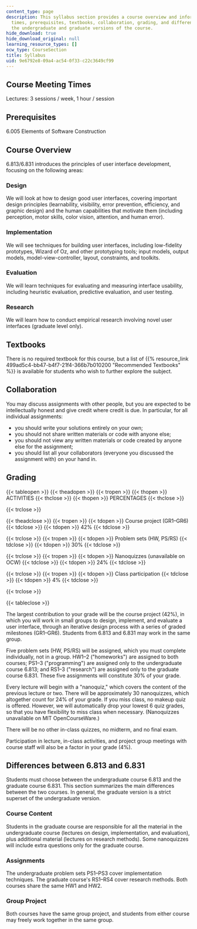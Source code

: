 ```yaml
---
content_type: page
description: This syllabus section provides a course overview and information on meeting
  times, prerequisites, textbooks, collaboration, grading, and differences between
  the undergraduate and graduate versions of the course.
hide_download: true
hide_download_original: null
learning_resource_types: []
ocw_type: CourseSection
title: Syllabus
uid: 9e6792e8-09a4-ac54-0f33-c22c3649cf99
---
```


Course Meeting Times
--------------------

Lectures: 3 sessions / week, 1 hour / session

Prerequisites
-------------

6.005 Elements of Software Construction

Course Overview
---------------

6.813/6.831 introduces the principles of user interface development, focusing on the following areas:

### Design

We will look at how to design good user interfaces, covering important design principles (learnability, visibility, error prevention, efficiency, and graphic design) and the human capabilities that motivate them (including perception, motor skills, color vision, attention, and human error).

### Implementation

We will see techniques for building user interfaces, including low-fidelity prototypes, Wizard of Oz, and other prototyping tools; input models, output models, model-view-controller, layout, constraints, and toolkits.

### Evaluation

We will learn techniques for evaluating and measuring interface usability, including heuristic evaluation, predictive evaluation, and user testing.

### Research

We will learn how to conduct empirical research involving novel user interfaces (graduate level only).

Textbooks
---------

There is no required textbook for this course, but a list of {{% resource_link 499ad5c4-bb47-b4f7-21f4-366b7b010200 "Recommended Textbooks" %}} is available for students who wish to further explore the subject.

Collaboration
-------------

You may discuss assignments with other people, but you are expected to be intellectually honest and give credit where credit is due. In particular, for all individual assignments:

*   you should write your solutions entirely on your own;
*   you should not share written materials or code with anyone else;
*   you should not view any written materials or code created by anyone else for the assignment;
*   you should list all your collaborators (everyone you discussed the assignment with) on your hand in.

Grading
-------

{{< tableopen >}}
{{< theadopen >}}
{{< tropen >}}
{{< thopen >}}
ACTIVITIES
{{< thclose >}}
{{< thopen >}}
PERCENTAGES
{{< thclose >}}

{{< trclose >}}

{{< theadclose >}}
{{< tropen >}}
{{< tdopen >}}
Course project (GR1–GR6)
{{< tdclose >}}
{{< tdopen >}}
42%
{{< tdclose >}}

{{< trclose >}}
{{< tropen >}}
{{< tdopen >}}
Problem sets (HW, PS/RS)
{{< tdclose >}}
{{< tdopen >}}
30%
{{< tdclose >}}

{{< trclose >}}
{{< tropen >}}
{{< tdopen >}}
Nanoquizzes (unavailable on OCW)
{{< tdclose >}}
{{< tdopen >}}
24%
{{< tdclose >}}

{{< trclose >}}
{{< tropen >}}
{{< tdopen >}}
Class participation
{{< tdclose >}}
{{< tdopen >}}
4%
{{< tdclose >}}

{{< trclose >}}

{{< tableclose >}}

The largest contribution to your grade will be the course project (42%), in which you will work in small groups to design, implement, and evaluate a user interface, through an iterative design process with a series of graded milestones (GR1–GR6). Students from 6.813 and 6.831 may work in the same group.

Five problem sets (HW, PS/RS) will be assigned, which you must complete individually, not in a group. HW1–2 ("homeworks") are assigned to both courses; PS1–3 ("programming") are assigned only to the undergraduate course 6.813; and RS1–3 ("research") are assigned only to the graduate course 6.831. These five assignments will constitute 30% of your grade.

Every lecture will begin with a "nanoquiz," which covers the content of the previous lecture or two. There will be approximately 30 nanoquizzes, which altogether count for 24% of your grade. If you miss class, no makeup quiz is offered. However, we will automatically drop your lowest 6 quiz grades, so that you have flexibility to miss class when necessary. (Nanoquizzes unavailable on MIT OpenCourseWare.)

There will be no other in-class quizzes, no midterm, and no final exam.

Participation in lecture, in-class activities, and project group meetings with course staff will also be a factor in your grade (4%).

Differences between 6.813 and 6.831
-----------------------------------

Students must choose between the undergraduate course 6.813 and the graduate course 6.831. This section summarizes the main differences between the two courses. In general, the graduate version is a strict superset of the undergraduate version.

### Course Content

Students in the graduate course are responsible for all the material in the undergraduate course (lectures on design, implementation, and evaluation), plus additional material (lectures on research methods). Some nanoquizzes will include extra questions only for the graduate course.

### Assignments

The undergraduate problem sets PS1–PS3 cover implementation techniques. The graduate course's RS1–RS4 cover research methods. Both courses share the same HW1 and HW2.

### Group Project

Both courses have the same group project, and students from either course may freely work together in the same group.